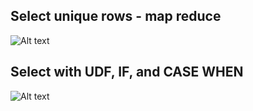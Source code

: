 ## Select unique rows - map reduce
![Alt text](/screen_shots/Screenshot_Lab1?raw=true "Simple Code on IPython Notebooks")

## Select with UDF, IF, and CASE WHEN
![Alt text](/screen_shots/Screenshot_Lab2?raw=true "Simple Code on IPython Notebooks")
